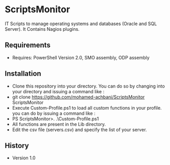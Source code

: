 # ScriptsMonitor

IT Scripts to manage operating systems and databases (Oracle and SQL Server). It Contains Nagios plugins.

## Requirements

* Requires: PowerShell Version 2.0, SMO assembly, ODP assembly 

## Installation

* Clone this repository into your directory. You can do so by changing into your directory and issuing a command like :
* git clone https://github.com/mohamed-achbani/ScriptsMonitor  ScriptsMonitor
* Execute Custom-Profile.ps1 to load all custom functions in your profile. you can do by issuing a command like : 
* PS ScriptsMonitor>. .\Custom-Profile.ps1
* All functions are present in the Lib directory.
* Edit the csv file (servers.csv) and specify the list of your server.

## History

* Version 1.0 
